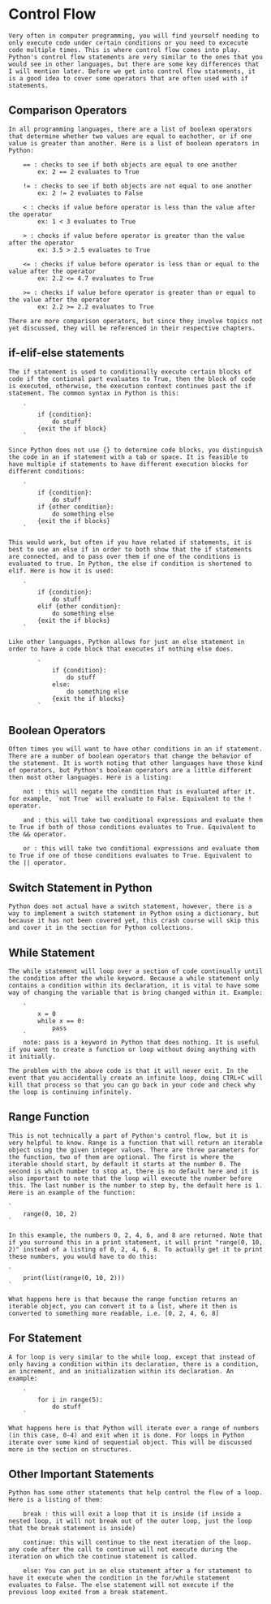 # Control Flow

    Very often in computer programming, you will find yourself needing to only execute code under certain conditions or you need to excecute code multiple times. This is where control flow comes into play. Python's control flow statements are very similar to the ones that you would see in other languages, but there are some key differences that I will mention later. Before we get into control flow statements, it is a good idea to cover some operators that are often used with if statements.

## Comparison Operators

    In all programming languages, there are a list of boolean operators that determine whether two values are equal to eachother, or if one value is greater than another. Here is a list of boolean operators in Python:

        == : checks to see if both objects are equal to one another
            ex: 2 == 2 evaluates to True

        != : checks to see if both objects are not equal to one another
            ex: 2 != 2 evaluates to False

        < : checks if value before operator is less than the value after the operator
            ex: 1 < 3 evaluates to True

        > : checks if value before operator is greater than the value after the operator
            ex: 3.5 > 2.5 evaluates to True

        <= : checks if value before operator is less than or equal to the value after the operator
            ex: 2.2 <= 4.7 evaluates to True

        >= : checks if value before operator is greater than or equal to the value after the operator
            ex: 2.2 >= 2.2 evaluates to True

    There are more comparison operators, but since they involve topics not yet discussed, they will be referenced in their respective chapters.

## if-elif-else statements

    The if statement is used to conditionally execute certain blocks of code if the contional part evaluates to True, then the block of code is executed, otherwise, the execution context continues past the if statement. The common syntax in Python is this:

        `
            if {condition}:
                do stuff
            {exit the if block}
        `

    Since Python does not use {} to determine code blocks, you distinguish the code in an if statement with a tab or space. It is feasible to have multiple if statements to have different execution blocks for different conditions:

        `
            if {condition}:
                do stuff
            if {other condition}:
                do something else
            {exit the if blocks}
        `

    This would work, but often if you have related if statements, it is best to use an else if in order to both show that the if statements are connected, and to pass over them if one of the conditions is evaluated to true. In Python, the else if condition is shortened to elif. Here is how it is used:

        `
            if {condition}:
                do stuff
            elif {other condition}:
                do something else
            {exit the if blocks}
        `

    Like other languages, Python allows for just an else statement in order to have a code block that executes if nothing else does. 

            `
                if {condition}:
                    do stuff
                else:
                    do something else
                {exit the if blocks}
            `

## Boolean Operators

    Often times you will want to have other conditions in an if statement. There are a number of boolean operators that change the behavior of the statement. It is worth noting that other languages have these kind of operators, but Python's boolean operators are a little different then most other languages. Here is a listing:

        not : this will negate the condition that is evaluated after it. for example, `not True` will evaluate to False. Equivalent to the ! operator.

        and : this will take two conditional expressions and evaluate them to True if both of those conditions evaluates to True. Equivalent to the && operator.

        or : this will take two conditional expressions and evaluate them to True if one of those conditions evaluates to True. Equivalent to the || operator.

## Switch Statement in Python

    Python does not actual have a switch statement, however, there is a way to implement a switch statement in Python using a dictionary, but because it has not been covered yet, this crash course will skip this and cover it in the section for Python collections.

## While Statement

    The while statement will loop over a section of code continually until the condition after the while keyword. Because a while statement only contains a condition within its declaration, it is vital to have some way of changing the variable that is bring changed within it. Example:

        `
            x = 0
            while x == 0:
                pass
        `
        note: pass is a keyword in Python that does nothing. It is useful if you want to create a function or loop without doing anything with it initially.

    The problem with the above code is that it will never exit. In the event that you accidentally create an infinite loop, doing CTRL+C will kill that process so that you can go back in your code and check why the loop is continuing infinitely.

## Range Function

    This is not technically a part of Python's control flow, but it is very helpful to know. Range is a function that will return an iterable object using the given integer values. There are three parameters for the function, two of them are optional. The first is where the iterable should start, by default it starts at the number 0. The second is which number to stop at, there is no default here and it is also important to note that the loop will execute the number before this. The last number is the number to step by, the default here is 1. Here is an example of the function:

    `
        range(0, 10, 2)
    `

    In this example, the numbers 0, 2, 4, 6, and 8 are returned. Note that if you surround this in a print statement, it will print "range(0, 10, 2)" instead of a listing of 0, 2, 4, 6, 8. To actually get it to print these numbers, you would have to do this:

    `
        print(list(range(0, 10, 2)))
    `

    What happens here is that because the range function returns an iterable object, you can convert it to a list, where it then is converted to something more readable, i.e. [0, 2, 4, 6, 8]

## For Statement

    A for loop is very similar to the while loop, except that instead of only having a condition within its declaration, there is a condition, an increment, and an initialization within its declaration. An example:

        `
            for i in range(5):
                do stuff
        `
    
    What happens here is that Python will iterate over a range of numbers (in this case, 0-4) and exit when it is done. For loops in Python iterate over some kind of sequential object. This will be discussed more in the section on structures.

## Other Important Statements

    Python has some other statements that help control the flow of a loop. Here is a listing of them:

        break : this will exit a loop that it is inside (if inside a nested loop, it will not break out of the outer loop, just the loop that the break statement is inside)

        continue: this will continue to the next iteration of the loop. any code after the call to continue will not execute during the iteration on which the continue statement is called.

        else: You can put in an else statement after a for statement to have it execute when the condition in the for/while statement evaluates to False. The else statement will not execute if the previous loop exited from a break statement.

    

